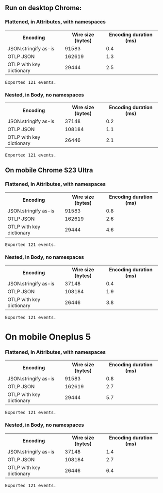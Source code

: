 ## Run on desktop Chrome:

<body>
<h3>Flattened, in Attributes, with namespaces</h3><table><tr><th>Encoding</th><th>Wire size (bytes)</th><th>Encoding duration (ms)</th></tr><tr><td>JSON.stringify as-is</td><td>91583</td><td>0.4</td></tr><tr><td>OTLP JSON</td><td>162619</td><td>1.3</td></tr><tr><td>OTLP with key dictionary</td><td>29444</td><td>2.5</td></tr></table><pre>Exported 121 events.</pre><h3>Nested, in Body, no namespaces</h3><table><tr><th>Encoding</th><th>Wire size (bytes)</th><th>Encoding duration (ms)</th></tr><tr><td>JSON.stringify as-is</td><td>37148</td><td>0.2</td></tr><tr><td>OTLP JSON</td><td>108184</td><td>1.1</td></tr><tr><td>OTLP with key dictionary</td><td>26446</td><td>2.1</td></tr></table><pre>Exported 121 events.</pre></body>


## On mobile Chrome S23 Ultra

<body>
<h3>Flattened, in Attributes, with namespaces</h3><table><tr><th>Encoding</th><th>Wire size (bytes)</th><th>Encoding duration (ms)</th></tr><tr><td>JSON.stringify as-is</td><td>91583</td><td>0.8</td></tr><tr><td>OTLP JSON</td><td>162619</td><td>2.6</td></tr><tr><td>OTLP with key dictionary</td><td>29444</td><td>4.6</td></tr></table><pre>Exported 121 events.</pre><h3>Nested, in Body, no namespaces</h3><table><tr><th>Encoding</th><th>Wire size (bytes)</th><th>Encoding duration (ms)</th></tr><tr><td>JSON.stringify as-is</td><td>37148</td><td>0.4</td></tr><tr><td>OTLP JSON</td><td>108184</td><td>1.9</td></tr><tr><td>OTLP with key dictionary</td><td>26446</td><td>3.8</td></tr></table><pre>Exported 121 events.</pre></body>

# On mobile Oneplus 5

<body>
<h3>Flattened, in Attributes, with namespaces</h3><table><tr><th>Encoding</th><th>Wire size (bytes)</th><th>Encoding duration (ms)</th></tr><tr><td>JSON.stringify as-is</td><td>91583</td><td>0.8</td></tr><tr><td>OTLP JSON</td><td>162619</td><td>2.7</td></tr><tr><td>OTLP with key dictionary</td><td>29444</td><td>5.7</td></tr></table><pre>Exported 121 events.</pre><h3>Nested, in Body, no namespaces</h3><table><tr><th>Encoding</th><th>Wire size (bytes)</th><th>Encoding duration (ms)</th></tr><tr><td>JSON.stringify as-is</td><td>37148</td><td>1.4</td></tr><tr><td>OTLP JSON</td><td>108184</td><td>2.7</td></tr><tr><td>OTLP with key dictionary</td><td>26446</td><td>6.4</td></tr></table><pre>Exported 121 events.</pre></body>